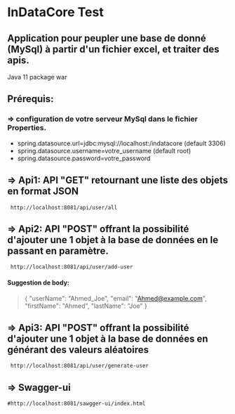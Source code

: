 # InDataCore Test
## Application pour peupler une base de donné (MySql) à partir d'un fichier excel, et traiter des apis.

Java 11
package war

## Prérequis:
### => configuration de votre serveur MySql dans le fichier Properties. 
* spring.datasource.url=jdbc:mysql://localhost:<port>/indatacore (default 3306)
* spring.datasource.username=votre_username (default root)
* spring.datasource.password=votre_password


## => Api1: API "GET" retournant une liste des objets en format JSON
```
 http://localhost:8081/api/user/all
```
## => Api2: API "POST" offrant la possibilité d'ajouter une 1 objet à la base de données en le passant en paramètre.
```
 http://localhost:8081/api/user/add-user
```
#### Suggestion de body: 
>   {
   "userName": "Ahmed_Joe",
    "email": "Ahmed@example.com",
   "firstName": "Ahmed",
   "lastName": "Joe"
>  }

## => Api3: API "POST" offrant la possibilité d'ajouter une 1 objet à la base de données en générant des valeurs aléatoires
```
 http://localhost:8081/api/user/generate-user
```

## => Swagger-ui
```
#http://localhost:8081/sawgger-ui/index.html
```
